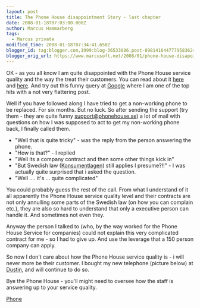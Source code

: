 ```yaml
---
layout: post
title: The Phone House disappointment Story - last chapter
date: 2008-01-18T07:03:00.000Z
author: Marcus Hammarberg
tags:
  - Marcus private
modified_time: 2008-01-18T07:34:41.658Z
blogger_id: tag:blogger.com,1999:blog-36533086.post-8981416447779583624
blogger_orig_url: https://www.marcusoft.net/2008/01/phone-house-disapointment-story-last.html
---
```


OK - as you all know I am quite disappointed with the Phone House service quality and the way the treat their customers. You can read about it [here](https://www.marcusoft.net/2008/01/quality-reclamation-and-phones.html) and [here](https://www.marcusoft.net/2007/10/non-exsisting-service-quality-at-phone.html). And try out this funny query at [Google](http://www.google.com/search?hl=sv&q=phone+house+Service+Quality+&btnG=S%C3%B6k&meta=) where I am one of the top hits with a not very flattering post.

Well if you have followed along I have tried to get a non-working phone to be replaced. For six months. But no luck. So after sending the support (try them - they are quite funny <support@phonehouse.se>) a lot of mail with questions on how I was supposed to act to get my non-working phone back, I finally called them.

- "Well that is quite tricky" - was the reply from the person answering the phone.
- "How is that?" - I replied
- "Well its a company contract and then some other things kick in"
- "But Swedish law ([Konsumentlagen](http://www.konsumentverket.se/)) still applies I presume?!!" - I was actually quite surprised that i asked the question.
- "Well .... it's ... quite complicated"

You could probably guess the rest of the call. From what I understand of it all apparently the Phone House service quality level and their contracts are not only annulling some parts of the Swedish law (on how you can complain etc.), they are also so hard to understand that only a executive person can handle it. And sometimes not even they.

Anyway the person I talked to (who, by the way worked for the Phone House Service for companies) could not explain this very complicated contract for me - so I had to give up. And use the leverage that a 150 person company can apply.

So now I don't care about how the Phone House service quality is - i will never more be their customer. I bought my new telephone (picture below) at [Dustin](http://www.dustin.se/), and will continue to do so.

Bye the Phone House - you'll might need to oversee how the staff is answering up to your service quality.

[Phone](http://www.dustin.se/dacsaportal/system/pages/other/wf_image_viewer.aspx?NoCache=s1dbirjzmycd2xngiu4yajb0&amp;ImageID=672709)
